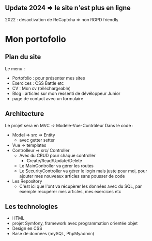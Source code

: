 ## **Update 2024** => le site n'est plus en ligne

2022 : désactivation de ReCaptcha => non RGPD friendly 

# Mon portofolio
## Plan du site 
Le menu :
- Portofolio : pour présenter mes sites
- Exercices : CSS Battle etc
- CV : Mon cv (téléchargeable)
- Blog : articles sur mon ressenti de dévéloppeur Junior
- page de contact avec un formulaire

## Architecture 
Le projet sera en MVC => Modèle-Vue-Contrôleur
Dans le code : 
- Model => src => Entity
  - avec getter setter 
- Vue => templates
- Controlleur => src/ Controller
    - Avec du CRUD pour chaque controller
      - Create/Read/Update/Delete
    - Le MainController va gérer les routes
    - Le SecurityController va gérer le login mais juste pour moi, pour ajouter mes nouveaux articles sans pousser de code
- Les Repository
  - C'est ici que l'ont va récupèrer les données avec du SQL, par exemple recupérer mes articles, mes exercices etc
 
    
## Les technologies 
- HTML
- projet Symfony, framework avec programmation orientée objet
- Design en CSS
- Base de données (mySQL, PhpMyadmin) 
